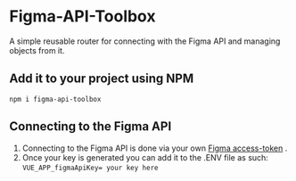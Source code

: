 # Figma-API-Toolbox
A simple reusable router for connecting with the Figma API and managing objects from it.

## Add it to your project using NPM
`npm i figma-api-toolbox`

## Connecting to the Figma API
1. Connecting to the Figma API is done via your own [Figma access-token](https://www.figma.com/developers/docs#access-tokens) .
2. Once your key is generated you can add it to the .ENV file as such: `VUE_APP_figmaApiKey= your key here`

